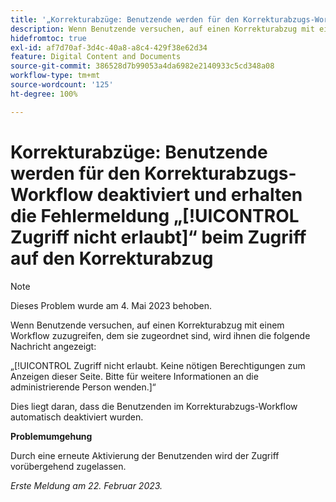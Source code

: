 ```yaml
---
title: '„Korrekturabzüge: Benutzende werden für den Korrekturabzugs-Workflow deaktiviert und erhalten beim Zugriff auf den Korrekturabzug keine Zugriffsberechtigung.“'
description: Wenn Benutzende versuchen, auf einen Korrekturabzug mit einem Workflow zuzugreifen, dem sie zugewiesen sind, wird ihnen die Meldung „Zugriff nicht erlaubt“ angezeigt.
hidefromtoc: true
exl-id: af7d70af-3d4c-40a8-a8c4-429f38e62d34
feature: Digital Content and Documents
source-git-commit: 386528d7b99053a4da6982e2140933c5cd348a08
workflow-type: tm+mt
source-wordcount: '125'
ht-degree: 100%

---
```


# Korrekturabzüge: Benutzende werden für den Korrekturabzugs-Workflow deaktiviert und erhalten die Fehlermeldung „[!UICONTROL Zugriff nicht erlaubt]“ beim Zugriff auf den Korrekturabzug

<!--This is on both the WF and WFP TOCs-->

>[!NOTE]
>
>Dieses Problem wurde am 4. Mai 2023 behoben.

Wenn Benutzende versuchen, auf einen Korrekturabzug mit einem Workflow zuzugreifen, dem sie zugeordnet sind, wird ihnen die folgende Nachricht angezeigt:

„[!UICONTROL Zugriff nicht erlaubt. Keine nötigen Berechtigungen zum Anzeigen dieser Seite. Bitte für weitere Informationen an die administrierende Person wenden.]“

Dies liegt daran, dass die Benutzenden im Korrekturabzugs-Workflow automatisch deaktiviert wurden.

**Problemumgehung**

Durch eine erneute Aktivierung der Benutzenden wird der Zugriff vorübergehend zugelassen.

_Erste Meldung am 22. Februar 2023._
